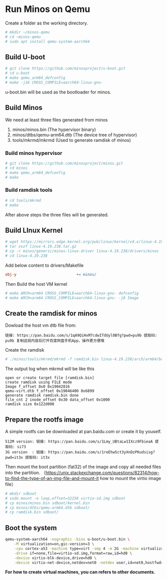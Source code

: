 # Run Minos on Qemu

Create a folder as the working directory.

```bash
# mkdir ~/minos-qemu
# cd ~minos-qemu
# sudo apt install qemu-system-aarch64
```

## Build U-boot

```bash
# git clone https://github.com/minosproject/u-boot.git
# cd u-boot
# make qemu_arm64_defconfig
# make -j16 CROSS_COMPILE=aarch64-linux-gnu-
```

u-boot.bin will be used as the bootloader for minos.

## Build Minos

We need at least three files generated from minos

1. minos/minos.bin  (The hypervisor binary)
2. minos/dtbs/qemu-arm64.dtb (The device tree of hypervisor)
3. tools/mkrmd/mkrmd (Used to generate ramdisk of minos)

### Build minos hypervisor

```bash
# git clone https://github.com/minosproject/minos.git
# cd minos
# make qemu_arm64_defconfig
# make
```

### Build ramdisk tools

```bash
# cd tools/mkrmd
# make
```

After above steps the three files will be generated.

## Build LInux Kernel

```bash
# wget https://mirrors.edge.kernel.org/pub/linux/kernel/v4.x/linux-4.19.238.tar.gz
# tar xvzf linux-4.19.238.tar.gz
# cp -r minos/generic/minos-linux-driver linux-4.19.238/drivers/minos
# cd linux-4.19.238
```

Add below content to drivers/Makefile

```makefile
obj-y                           += minos/
```

Then Build the host VM kernel

```bash
# make ARCH=arm64 CROSS_COMPILE=aarch64-linux-gnu- defconfig
# make ARCH=arm64 CROSS_COMPILE=aarch64-linux-gnu- -j8 Image
```

## Create the ramdisk for minos

Dowload the host vm dtb file from:

```
链接: https://pan.baidu.com/s/1qA9QiHxM7cdwITdUyl0Bfg?pwd=pu9b 提取码: pu9b 复制这段内容后打开百度网盘手机App，操作更方便哦
```

Create the ramdisk

```bash
# ./minos/tools/mkrmd/mkrmd -f ramdisk.bin linux-4.19.238/arch/arm64/boot/Image ./qemu-virt.dtb
```

The output log when mkrmd will be like this

```
open or create target file [ramdisk.bin]
create ramdisk using FILE mode
Image f_offset 0x0 0x19042816
qemu-virt.dtb f_offset 0x19046400 0x6899
generate ramdisk ramdisk.bin done
file_cnt 2 inode_offset 0x30 data_offset 0x1000
ramdisk size 0x122d000
```

## Prepare the rootfs image

A simple rootfs can be downloaded at pan.baidu.com or create it by youself.

```
512M version: 链接: https://pan.baidu.com/s/1Lmy_UBtaLw1IXcz9FbieaA 提取码: si73
3G version  : 链接: https://pan.baidu.com/s/1reEhw5ct3yXnDzPKudsisg?pwd=it3x 提取码: it3x
```

Then mount the boot partition (fat32) of the image and copy all needed files into the partition. （https://unix.stackexchange.com/questions/82314/how-to-find-the-type-of-an-img-file-and-mount-it   how to mount the virtio image file）

```bash
# mkdir sdboot
# sudo mount -o loop,offset=32256 virtio-sd.img sdboot
# cp minos/minos.bin sdboot/kernel.bin
# cp minos/dtbs/qemu-arm64.dtb sdboot/
# cp ramdisk.bin sdboot/
```

## Boot the system

```bash
qemu-system-aarch64 -nographic -bios u-boot/u-boot.bin \
	-M virtualization=on,gic-version=3 \
	-cpu cortex-a53 -machine type=virt -smp 4 -m 2G -machine virtualization=true \
	-drive if=none,file=virtio-sd.img,format=raw,id=hd0 \
	-device virtio-blk-device,drive=hd0 \
	-device virtio-net-device,netdev=net0 -netdev user,id=net0,hostfwd=tcp:127.0.0.1:5555-:22
```

**For how to create virtual machines, you can refers to other documents.**

